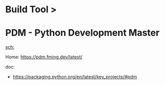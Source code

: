 # Build Tool >
# PDM - Python Development Master
[sch:](https://www.google.com/search?q=python+pdm)

Home: https://pdm.fming.dev/latest/

doc:
- https://packaging.python.org/en/latest/key_projects/#pdm
